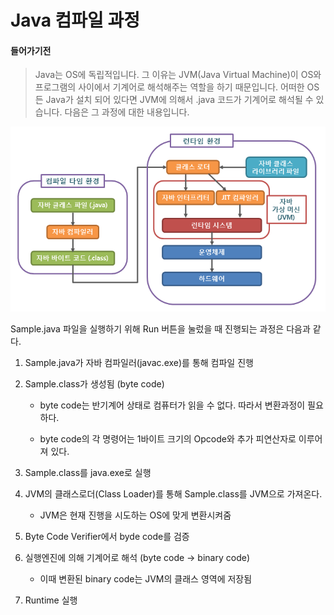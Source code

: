 # Java 컴파일 과정

#### 들어가기전

> Java는 OS에 독립적입니다. 그 이유는 JVM(Java Virtual Machine)이 OS와 프로그램의 사이에서 기계어로 해석해주는 역할을 하기 때문입니다. 어떠한 OS든 Java가 설치 되어 있다면 JVM에 의해서 .java 코드가 기계어로 해석될 수 있습니다. 다음은 그 과정에 대한 내용입니다.

![java-compile-1](https://github.com/Songwonseok/CS-Study/blob/main/Language/images/java-compile-1.PNG?raw=true)

Sample.java 파일을 실행하기 위해 Run 버튼을 눌렀을 때 진행되는 과정은 다음과 같다.

1. Sample.java가 자바 컴파일러(javac.exe)를 통해 컴파일 진행

2. Sample.class가 생성됨 (byte code)

   - byte code는 반기계어 상태로 컴퓨터가 읽을 수 없다. 따라서 변환과정이 필요하다.

   - byte code의 각 명령어는 1바이트 크기의 Opcode와 추가 피연산자로 이루어져 있다.

3. Sample.class를 java.exe로 실행

4. JVM의 클래스로더(Class Loader)를 통해 Sample.class를 JVM으로 가져온다. 

   - JVM은 현재 진행을 시도하는 OS에 맞게 변환시켜줌

5. Byte Code Verifier에서 byde code를 검증

6. 실행엔진에 의해 기계어로 해석 (byte code -> binary code)

   - 이때 변환된 binary code는 JVM의 클래스 영역에 저장됨

7. Runtime 실행

